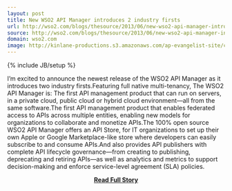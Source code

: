 ```yaml
---
layout: post
title: New WSO2 API Manager introduces 2 industry firsts
url: http://wso2.com/blogs/thesource/2013/06/new-wso2-api-manager-introduces-2-industry-firsts/
source: http://wso2.com/blogs/thesource/2013/06/new-wso2-api-manager-introduces-2-industry-firsts/
domain: wso2.com
image: http://kinlane-productions.s3.amazonaws.com/ap-evangelist-site/curated/screenshots/9599_wso2_com.png
---
```

{% include JB/setup %}<p>I’m excited to announce the newest release of the WSO2 API Manager as it introduces two industry firsts.Featuring full native multi-tenancy, The WSO2 API Manager is: 
 The first API management product that can run on servers, in a private cloud, public cloud or hybrid cloud environment—all from the same software.The first API management product that enables federated access to APIs across multiple entities, enabling new models for organizations to collaborate and monetize APIs.The 100% open source WSO2 API Manager offers an API Store, for IT organizations to set up their own Apple or Google Marketplace-like store where developers can easily subscribe to and consume APIs.And also provides API publishers with complete API lifecycle governance—from creating to publishing, deprecating and retiring APIs—as well as analytics and metrics to support decision-making and enforce service-level agreement (SLA) policies.</p>
<center><p><a href="http://wso2.com/blogs/thesource/2013/06/new-wso2-api-manager-introduces-2-industry-firsts/" style='padding:25px; font-sze:18px; font-weight: bold;'>Read Full Story</a></p></center>

